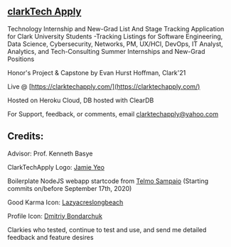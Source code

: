 ## [clarkTech Apply](https://clarktechapply.com/)

Technology Internship and New-Grad List And Stage Tracking Application for Clark University Students
    -Tracking Listings for Software Engineering, Data Science, Cybersecurity, Networks, PM, UX/HCI, DevOps, IT Analyst, Analytics, and Tech-Consulting Summer Internships and New-Grad Positions

Honor's Project & Capstone by Evan Hurst Hoffman, Clark'21

Live @ [https://clarktechapply.com/](https://clarktechapply.com/)

Hosted on Heroku Cloud, DB hosted with ClearDB

For Support, feedback, or comments, email clarktechapply@yahoo.com

## Credits:

Advisor: Prof. Kenneth Basye

ClarkTechApply Logo: [Jamie Yeo](https://www.linkedin.com/in/jamie-yeo-8aa0a1232/)

Boilerplate NodeJS webapp startcode from [Telmo Sampaio](https://www.youtube.com/playlist?list=PLD9SRxG6ST3GBsczn8OUKLaErhrvOz9zQ)
    (Starting commits on/before September 17th, 2020)

Good Karma Icon: [Lazyacreslongbeach](https://www.kindpng.com/imgv/woJbom_goodwill-icon-png-transparent-png/)

Profile Icon: [Dmitriy Bondarchuk](https://www.behance.net/indie4art)

Clarkies who tested, continue to test and use, and send me detailed feedback and feature desires